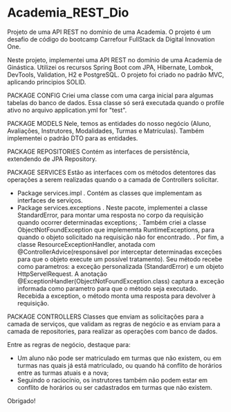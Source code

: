 # Academia_REST_Dio
Projeto de uma API REST no domínio de uma Academia. O projeto é um desafio de código do bootcamp Carrefour FullStack da Digital Innovation One.

Neste projeto, implementei uma API REST no domínio de uma Academia de Ginástica.
Utilizei os recursos Spring Boot com JPA, Hibernate, Lombok, DevTools, Validation, H2 e PostgreSQL.
O projeto foi criado no padrão MVC, aplicando principios SOLID.

PACKAGE CONFIG
Criei uma classe com uma carga inicial para algumas tabelas do banco de dados.
Essa classe só será executada quando o profile ativo no arquivo application.yml for "test".

PACKAGE MODELS
Nele, temos as entidades do nosso negócio (Aluno, Avaliações, Instrutores, Modalidades, Turmas e Matrículas).
Também implementei o padrão DTO para as entidades.

PACKAGE REPOSITORIES
Contém as interfaces de persistência, extendendo de JPA Repository.

PACKAGE SERVICES
Estão as interfaces com os métodos detentores das operações a serem realizadas quando o a camada de Controllers solicitar.
 - Package services.impl
   . Contém as classes que implementam as interfaces de serviços.
 - Package services.exceptions
   . Neste pacote, implementei a classe StandardError, para montar uma resposta no corpo da requisição quando ocorrer determinadas exceptions;
   . Também criei a classe ObjectNotFoundException que implememta RuntimeExceptions, para quando o objeto solicitado na requisição não for encontrado.
   . Por fim, a classe ResourceExceptionHandler, anotada com @ControllerAdvice(responsável por interceptar determinadas exceções para que o objeto execute um possível tratamento).
   Seu método recebe como parametros: a exceção personalizada (StandardError) e um objeto HttpServelRequest. A anotação @ExceptionHandler(ObjectNotFoundException.class) captura a exceção informada como parametro para que o método seja executado.
   Recebida a exception, o método monta uma resposta para devolver à requisição.
   
PACKAGE CONTROLLERS
Classes que enviam as solicitações para a camada de serviços, que validam as regras de negócio e as enviam para a camada de repositories, para realizar as operações com banco de dados.

Entre as regras de negócio, destaque para:
  - Um aluno não pode ser matriculado em turmas que não existem, ou em turmas nas quais já está matriculado, ou quando há conflito de horários entre as turmas atuais e a nova;
  - Seguindo o raciocínio, os instrutores também não podem estar em conflito de horários ou ser cadastrados em turmas que não existem.

Obrigado! 
